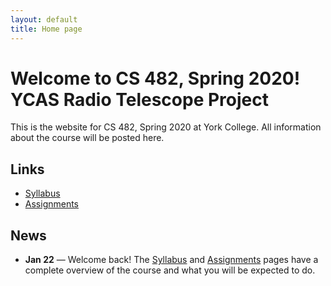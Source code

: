 ```yaml
---
layout: default
title: Home page
---
```


# Welcome to CS 482, Spring 2020!<br>YCAS Radio Telescope Project

This is the website for CS 482, Spring 2020 at York College.
All information about the course will be posted here.

## Links

* [Syllabus](syllabus.html)
* [Assignments](assign/index.html)

## News

<!--

* **May 13** &mdash; Final Technical Reports are now due Wednesday, May 15th, by Noon am on the Google Team Drive, and then emailed in PDF form to Professor Hake and Dr. Babcock.

* **May 7** &mdash; Final Self/Peer Evaluations are due Tuesday, May 14th, by 7:00 am in PDF form via email to Professor Hake and Dr. Babcock.

* **Apr 30** &mdash; The Final Presentation and Demo (MS4) for both CS Senior Design and Engineering Capstone will be Friday, 5-10-19, from 5:00p to 7:00p in KEC125, to be followed by a celebratory dinner at 7:30p at Wood Fire Italian Grill at the entrance to South York Plaza.

* **Apr 23** &mdash; Milestone 3 for both CS Senior Design and Engineering Capstone will be Thursday, 5-2-19, as part of the Engineering and Computer Science Expo.

* **Apr 9** &mdash; Moved status report from Weds, 4-15-19 to Mon, 4-13-19 to accommodate Engineering Capstone MS2 on Weds, 4-15-19.

* **Feb 20** &mdash; Moved status report from Weds, 2-20-19 to Mon, 2-25-19 due to snow

* **Feb 3** &mdash; Updated the Milestone dates and times - please see the [Assignments page](assign/index.html) for the new dates

* **Feb 3** &mdash; Undergraduate Research Showcase (Friday, 4-5-2019, from 10:00 to Noon in Schmidt Library)

* **Feb 3** &mdash; Project-Based Learning (PBL) Showcase (Friday, 2-22-2019, from 3:30 to 4:30 in YorkView Hall)

* **Feb 3** &mdash; ESOY Meeting and Radio Telescope Presentation (Monday, 2-18-2019, from 5:00 to 7:00 in YorkView Hall, w/dinner)

* **Feb 1** &mdash; Moved the due date for assign01 (proposals) to Sunday, 2-3-2019 at 7:00 am.

-->

* **Jan 22** &mdash; Welcome back!  The [Syllabus](syllabus.html) and [Assignments](assign/index.html) pages have a complete overview of the course and what you will be expected to do.

<!-- vim:set wrap: -->
<!-- vim:set linebreak: -->
<!-- vim:set nolist: -->
